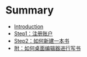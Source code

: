 # Summary

* [Introduction](README.md)
* [Step1：注册账户](o3001-qian-qi-zhun-bei.md)
* [Step2：如何新建一本书](yi-3001-ru-he-xin-jian-yi-ben-shu.md)
* [附：如何桌面编辑器进行写书](er-3001-ru-he-li-yong-ke-hu-duan-jin-xing-xie-shu.md)

